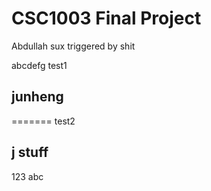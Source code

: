# CSC1003 Final Project
Abdullah sux
triggered by shit

abcdefg
test1


## junheng
=======
test2

## j stuff
123
abc

